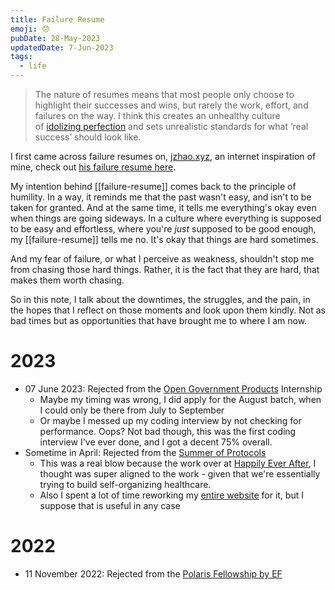 ```yaml
---
title: Failure Resume
emoji: 😞
pubDate: 28-May-2023
updatedDate: 7-Jun-2023
tags:
  - life
---
```


> The nature of resumes means that most people only choose to highlight their successes and wins, but rarely the work, effort, and failures on the way. I think this creates an unhealthy culture of [idolizing perfection](https://jzhao.xyz/thoughts/idolization) and sets unrealistic standards for what ‘real success’ should look like.

I first came across failure resumes on, [jzhao.xyz](https://jzhao.xyz), an internet inspiration of mine, check out [his failure resume here](https://jzhao.xyz/posts/a-failure-resume/).

My intention behind [[failure-resume]] comes back to the principle of humility. In a way, it reminds me that the past wasn't easy, and isn't to be taken for granted. And at the same time, it tells me everything's okay even when things are going sideways. In a culture where everything is supposed to be easy and effortless, where you're _just_ supposed to be good enough, my [[failure-resume]] tells me no. It's okay that things are hard sometimes.

And my fear of failure, or what I perceive as weakness, shouldn't stop me from chasing those hard things. Rather, it is the fact that they are hard, that makes them worth chasing. 

So in this note, I talk about the downtimes, the struggles, and the pain, in the hopes that I reflect on those moments and look upon them kindly. Not as bad times but as opportunities that have brought me to where I am now.

# 2023

- 07 June 2023: Rejected from the [Open Government Products](https://www.open.gov.sg/) Internship
	- Maybe my timing was wrong, I did apply for the August batch, when I could only be there from July to September
	- Or maybe I messed up my coding interview by not checking for performance. Oops? Not bad though, this was the first coding interview I've ever done, and I got a decent 75% overall.
- Sometime in April: Rejected from the [Summer of Protocols](https://efdn.notion.site/Summer-of-Protocols-3d7983d922184c4eb72749e9cb60d076)
	- This was a real blow because the work over at [Happily Ever After](https://hea.care), I thought was super aligned to the work - given that we're essentially trying to build self-organizing healthcare.
	- Also I spent a lot of time reworking my [entire website](https://solderneer.me) for it, but I suppose that is useful in any case

# 2022

* 11 November 2022: Rejected from the [Polaris Fellowship by EF](https://www.polaris-fellowship.com/)